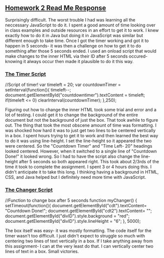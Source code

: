 <h2><u>Homework 2 Read Me Response</u></h2>
<p>Surprisingly difficult. The worst trouble I had was learning all the neccessary JavaScript to do it. I spent a good amount of time
looking over in class examples and outside resources in an effort to get it to work. I knew exactly how to do it in Java but doing it
in JavaScript was similar but different enough to take time. Once I got the timer working and got it to happen in 5 seconds- it was then
a challenge on how to get it to do something after those 5 seconds ended. I used an onload script that would make changes to the inner HTML
via their ID after 5 seconds occured- knowing it always occur then made it plausible to do it this way.</p> 

<h3><u>The Timer Script</u></h3>
//Script of timer!
    var timeleft = 20;
    var countdownTimer = setInterval(function(){
    timeleft--;
    document.getElementById("countdowntimer").textContent = timeleft;
    if(timeleft <= 0)
        clearInterval(countdownTimer);
        },250); 

<p>Figuring out how to change the inner HTML took some trial and error and a lot of testing. I could get it to change the background of the
entire document but not the background of just the box. That took awhile to figure out. The thing that took the most obscene amount of time
was formatting. I was shocked how hard it was to just get two lines to be centered vertically in a box. I spent hours trying to get it to work
and then learned the best way to do it was using line-height. I set the line-height so it appeared the two were centered. So the "Countdown
Timer" and "Time Left- 20" headings looked centered. However, when it switched to a single line of "Countdown Done!" it looked wrong. So I
had to have the script also change the line-height after 5 seconds so both appeared right. This took about 2/3rds of the time it took to
complete the assignment. I spent 3 or 4 hours doing this. I didn't anticipate it to take this long. I thinking having a background in HTML,
CSS, and Java helped but I definitely need more time with JavaScript.</p>

<h3><u>The Changer Script</u></h3>
 //Function to change box after 5 seconds    
        function myChanger() {
    setTimeout(function(){ 
     document.getElementById("cdt").textContent= "Countdown Done!";
     document.getElementById("cdt2").textContent= "";
     document.getElementById("divID").style.background = "red";
     document.getElementById("divID").style.lineHeight = "6";
    }, 5000);

<p>The box itself was easy- it was mostly formatting. The code itself for the timer wasn't too difficult. I just didn't expect to struggle
so much with centering two lines of text vertically in a box. If I take anything away from this assignment- I can at the very least do that. I can vertically center two lines of text in a box. Small victories.</p>

